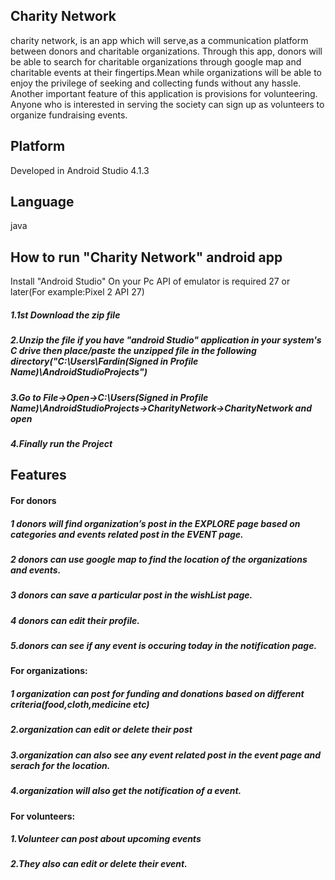 ## Charity Network
charity network, is an app which will serve,as a communication platform between donors and charitable organizations. 
Through this app, donors will be able to search for charitable organizations through google map
and charitable events at their fingertips.Mean while organizations will be able to enjoy the privilege of seeking and collecting
funds without any hassle. Another important feature of this application is provisions for volunteering. Anyone who
is interested in serving the society can sign up as volunteers to organize fundraising events.
## Platform
Developed in Android Studio 4.1.3
## Language
java
## How to run "Charity Network" android app
Install "Android Studio" On your Pc API of emulator is required 27 or later(For example:Pixel 2 API 27)
##### 1.1st Download the zip file
##### 2.Unzip the file if you have "android Studio" application in your system's C drive then place/paste the unzipped file in the following directory("C:\Users\Fardin(Signed in Profile Name)\AndroidStudioProjects")
##### 3.Go to File->Open->C:\Users\(Signed in Profile Name)\AndroidStudioProjects->CharityNetwork->CharityNetwork and open
##### 4.Finally run the Project
## Features
#### For donors
##### 1 donors will find organization’s post in the EXPLORE page based on categories and events related post in the EVENT page.
##### 2 donors can use google map to find the location of the organizations and events.
##### 3 donors can save a particular post in the wishList page.
##### 4 donors can edit their profile.
##### 5.donors can see if any event is occuring today in the notification page.
#### For organizations:
##### 1 organization can post for funding and donations based on different criteria(food,cloth,medicine etc)
##### 2.organization can edit or delete their post
##### 3.organization can also see any event related post in the event page and serach for the location.
##### 4.organization will also get the notification of a event.
#### For volunteers:
##### 1.Volunteer can post about upcoming events
#####  2.They also can edit or delete their event.

 
